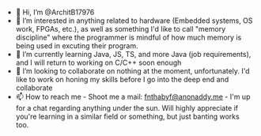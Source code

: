 - 👋 Hi, I’m @ArchitB17976
- 👀 I’m interested in anything related to hardware (Embedded systems, OS work, FPGAs, etc.), as well as something I'd like to call "memory discipline" where the programmer is mindful of how much memory is being used in excuting their program. 
- 🌱 I’m currently learning Java, JS, TS, and more Java (job requirements), and I will return to working on C/C++ soon enough
- 💞️ I’m looking to collaborate on nothing at the moment, unfortunately. I'd like to work on honing my skills before I go into the deep end and collaborate
- 📫 How to reach me - Shoot me a mail: fnthabyf@anonaddy.me - I'm up for a chat regarding anything under the sun. Will highly appreciate if you're learning in a similar field or something, but just banting works too.

<!---
ArchitB17976/ArchitB17976 is a ✨ special ✨ repository because its `README.md` (this file) appears on your GitHub profile.
You can click the Preview link to take a look at your changes.
--->
